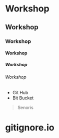 # Workshop 
## Workshop
### Workshop
#### Workshop
##### Workshop
###### Workshop

- Git Hub
- Bit Bucket

> Senoris

# gitignore.io